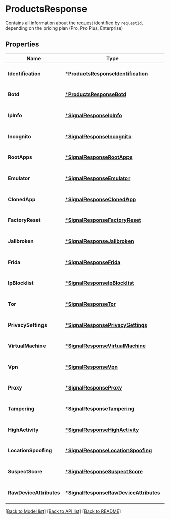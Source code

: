 # ProductsResponse
Contains all information about the request identified by `requestId`, depending on the pricing plan (Pro, Pro Plus, Enterprise)


## Properties
Name | Type | Description | Notes
------------ | ------------- | ------------- | -------------
**Identification** | [***ProductsResponseIdentification**](ProductsResponseIdentification.md) |  | [optional] [default to null]
**Botd** | [***ProductsResponseBotd**](ProductsResponseBotd.md) |  | [optional] [default to null]
**IpInfo** | [***SignalResponseIpInfo**](SignalResponseIpInfo.md) |  | [optional] [default to null]
**Incognito** | [***SignalResponseIncognito**](SignalResponseIncognito.md) |  | [optional] [default to null]
**RootApps** | [***SignalResponseRootApps**](SignalResponseRootApps.md) |  | [optional] [default to null]
**Emulator** | [***SignalResponseEmulator**](SignalResponseEmulator.md) |  | [optional] [default to null]
**ClonedApp** | [***SignalResponseClonedApp**](SignalResponseClonedApp.md) |  | [optional] [default to null]
**FactoryReset** | [***SignalResponseFactoryReset**](SignalResponseFactoryReset.md) |  | [optional] [default to null]
**Jailbroken** | [***SignalResponseJailbroken**](SignalResponseJailbroken.md) |  | [optional] [default to null]
**Frida** | [***SignalResponseFrida**](SignalResponseFrida.md) |  | [optional] [default to null]
**IpBlocklist** | [***SignalResponseIpBlocklist**](SignalResponseIpBlocklist.md) |  | [optional] [default to null]
**Tor** | [***SignalResponseTor**](SignalResponseTor.md) |  | [optional] [default to null]
**PrivacySettings** | [***SignalResponsePrivacySettings**](SignalResponsePrivacySettings.md) |  | [optional] [default to null]
**VirtualMachine** | [***SignalResponseVirtualMachine**](SignalResponseVirtualMachine.md) |  | [optional] [default to null]
**Vpn** | [***SignalResponseVpn**](SignalResponseVpn.md) |  | [optional] [default to null]
**Proxy** | [***SignalResponseProxy**](SignalResponseProxy.md) |  | [optional] [default to null]
**Tampering** | [***SignalResponseTampering**](SignalResponseTampering.md) |  | [optional] [default to null]
**HighActivity** | [***SignalResponseHighActivity**](SignalResponseHighActivity.md) |  | [optional] [default to null]
**LocationSpoofing** | [***SignalResponseLocationSpoofing**](SignalResponseLocationSpoofing.md) |  | [optional] [default to null]
**SuspectScore** | [***SignalResponseSuspectScore**](SignalResponseSuspectScore.md) |  | [optional] [default to null]
**RawDeviceAttributes** | [***SignalResponseRawDeviceAttributes**](SignalResponseRawDeviceAttributes.md) |  | [optional] [default to null]

[[Back to Model list]](../README.md#documentation-for-models) [[Back to API list]](../README.md#documentation-for-api-endpoints) [[Back to README]](../README.md)

